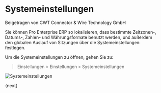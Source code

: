 <!-- add-breadcrumbs -->
# Systemeinstellungen
<span class="text-muted contributed-by">Beigetragen von CWT Connector & Wire Technology GmbH</span>

Sie können Pro Enterprise ERP so lokalisieren, dass bestimmte Zeitzonen-, Datums-, Zahlen- und Währungsformate benutzt werden, und außerdem den globalen Auslauf von Sitzungen über die Systemeinstellungen festlegen.

Um die Systemeinstellungen zu öffnen, gehen Sie zu:

> Einstellungen > Einstellungen > Systemeinstellungen

<img class="screenshot" alt="Systemeinstellungen" src="/docs/assets/img/setup/settings/system-settings.png">

{next}
